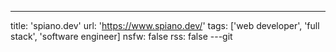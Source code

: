 ---
title: 'spiano.dev'
url: 'https://www.spiano.dev/'
tags: ['web developer', 'full stack', 'software engineer]
nsfw: false
rss: false
---git